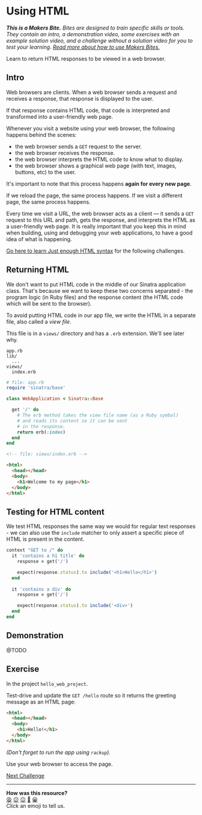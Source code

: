 # Using HTML 

_**This is a Makers Bite.** Bites are designed to train specific skills or
tools. They contain an intro, a demonstration video, some exercises with an
example solution video, and a challenge without a solution video for you to test
your learning. [Read more about how to use Makers
Bites.](https://github.com/makersacademy/course/blob/main/labels/bites.md)_

Learn to return HTML responses to be viewed in a web browser.

## Intro

Web browsers are clients. When a web browser sends a request and receives a response, that response is displayed to the user.

If that response contains HTML code, that code is interpreted and transformed into a user-friendly web page.

Whenever you visit a website using your web browser, the following happens behind the scenes:
  * the web browser sends a `GET` request to the server.
  * the web browser receives the response.
  * the web browser interprets the HTML code to know what to display.
  * the web browser shows a graphical web page (with text, images, buttons, etc) to the user.

It's important to note that this process happens **again for every new page**.

If we reload the page, the same process happens. If we visit a different page, the same process happens.

Every time we visit a URL, the web browser acts as a client — it sends a `GET` request to this URL and path, gets the response, and interprets the HTML as a user-friendly web page. It is really important that you keep this in mind when building, using and debugging your web applications, to have a good idea of what is happening.

[Go here to learn Just enough HTML syntax](../pills/just_enough_html.md) for the following challenges.

## Returning HTML

We don't want to put HTML code in the middle of our Sinatra application class. That's because we want to keep these two concerns separated - the program logic (in Ruby files) and the response content (the HTML code which will be sent to the browser).

To avoid putting HTML code in our app file, we write the HTML in a separate file, also called a _view file_.

This file is in a `views/` directory and has a `.erb` extension. We'll see later why.

```
app.rb
lib/
  ...
views/
  index.erb
```

```ruby
# file: app.rb
require 'sinatra/base'

class WebApplication < Sinatra::Base 

  get '/' do
    # The erb method takes the view file name (as a Ruby symbol)
    # and reads its content so it can be sent 
    # in the response.
    return erb(:index)
  end
end
```

```html
<!-- file: views/index.erb -->

<html>
  <head></head>
  <body>
    <h1>Welcome to my page</h1>
  </body>
</html>
```

## Testing for HTML content

We test HTML responses the same way we would for regular text responses - we can also use the `include` matcher to only assert a specific piece of HTML is present in the content.  

```ruby
context "GET to /" do
  it 'contains a h1 title' do
    response = get('/')

    expect(response.status).to include('<h1>Hello</h1>')
  end
  
  it 'contains a div' do
    response = get('/')

    expect(response.status).to include('<div>')
  end
end
```

## Demonstration

@TODO

## Exercise

In the project `hello_web_project`.

Test-drive and update the `GET /hello` route so it returns the greeting message as an HTML page:

```html
<html>
  <head></head>
  <body>
    <h1>Hello!</h1>
  </body>
</html>
```

_(Don't forget to run the app using `rackup`)._

Use your web browser to access the page.


[Next Challenge](02_using_erb_dynamic_page.md)

<!-- BEGIN GENERATED SECTION DO NOT EDIT -->

---

**How was this resource?**  
[😫](https://airtable.com/shrUJ3t7KLMqVRFKR?prefill_Repository=makersacademy/web-applications&prefill_File=html_bites/01_page_structure.md&prefill_Sentiment=😫) [😕](https://airtable.com/shrUJ3t7KLMqVRFKR?prefill_Repository=makersacademy/web-applications&prefill_File=html_bites/01_page_structure.md&prefill_Sentiment=😕) [😐](https://airtable.com/shrUJ3t7KLMqVRFKR?prefill_Repository=makersacademy/web-applications&prefill_File=html_bites/01_page_structure.md&prefill_Sentiment=😐) [🙂](https://airtable.com/shrUJ3t7KLMqVRFKR?prefill_Repository=makersacademy/web-applications&prefill_File=html_bites/01_page_structure.md&prefill_Sentiment=🙂) [😀](https://airtable.com/shrUJ3t7KLMqVRFKR?prefill_Repository=makersacademy/web-applications&prefill_File=html_bites/01_page_structure.md&prefill_Sentiment=😀)  
Click an emoji to tell us.

<!-- END GENERATED SECTION DO NOT EDIT -->
